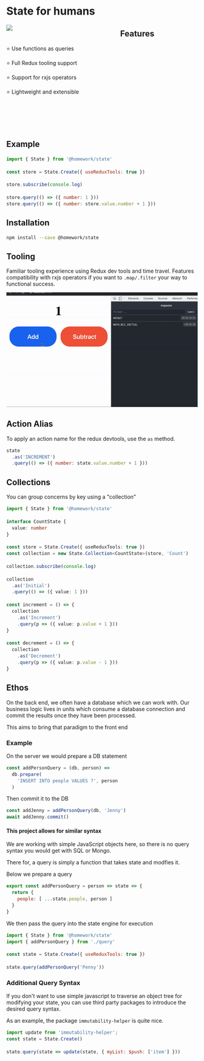 # State for humans

<img align="left" width="300px" src="https://payxintl.com/wp-content/uploads/2011/09/Revolution-Fist.jpg">

## Features

⭐️ Use functions as queries

⭐️ Full Redux tooling support

⭐️ Support for rxjs operators

⭐️ Lightweight and extensible

<br><br><br><br>

## Example

```javascript
import { State } from '@homework/state'

const store = State.Create({ useReduxTools: true })

store.subscribe(console.log)

store.query(() => ({ number: 1 }))
store.query(() => ({ number: store.value.number + 1 }))
```

## Installation

```bash
npm install --save @homework/state
```

## Tooling

Familiar tooling experience using Redux dev tools and time travel. 
Features compatibility with rxjs operators if you want to `.map/.filter` your way to functional success.

<img width="520px" src="/sample.gif">

## Action Alias

To apply an action name for the redux devtools, use the `as` method.

```javascript
state
  .as('INCREMENT')
  .query(() => ({ number: state.value.number + 1 }))
```

## Collections

You can group concerns by key using a "collection"

```typescript
import { State } from '@homework/state'

interface CountState {
  value: number
}

const store = State.Create({ useReduxTools: true })
const collection = new State.Collection<CountState>(store, 'Count')

collection.subscribe(console.log)

collection
  .as('Initial')
  .query(() => ({ value: 1 }))

const increment = () => {
  collection
    .as('Increment')
    .query(p => ({ value: p.value + 1 }))
}

const decrement = () => {
  collection
    .as('Decrement')
    .query(p => ({ value: p.value - 1 }))
}
```

## Ethos

On the back end, we often have a database which we can work with. Our business logic lives in units which consume a database connection and commit the results once they have been processed.

This aims to bring that paradigm to the front end

### Example

On the server we would prepare a DB statement
```javascript
const addPersonQuery = (db, person) => 
  db.prepare(
    'INSERT INTO people VALUES ?', person
  )
```
Then commit it to the DB
```javascript
const addJenny = addPersonQuery(db, 'Jenny')
await addJenny.commit()
```

#### This project allows for similar syntax

We are working with simple JavaScript objects here, so
there is no query syntax you would get with SQL or Mongo.

There for, a query is simply a function that takes state
and modfies it.

Below we prepare a query
```javascript
export const addPersonQuery = person => state => {
  return {
    people: [ ...state.people, person ]
  }
}
```

We then pass the query into the state engine for execution

```javascript
import { State } from '@homework/state'
import { addPersonQuery } from './query'

const state = State.Create({ useReduxTools: true })

state.query(addPersonQuery('Penny'))
```

### Additional Query Syntax

If you don't want to use simple javascript to traverse an object tree for modifying your state, you can use third party packages to introduce the desired query syntax.

As an example, the package `immutability-helper` is quite nice.

```javascript
import update from 'immutability-helper';
const state = State.Create()

state.query(state => update(state, { myList: $push: ['item'] }))
```
